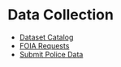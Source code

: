 # Data Collection

* [Dataset Catalog](dataset-catalog.md)
* [FOIA Requests](data-collection-pdap-docs-1.0.0-documentation.md)
* [Submit Police Data](submit-police-data.md)

